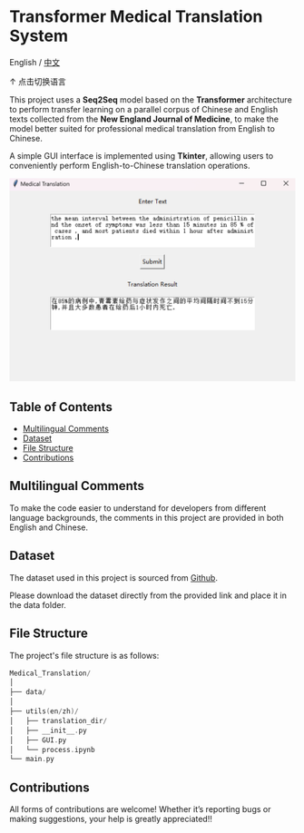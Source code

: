 # Transformer Medical Translation System

English / [中文](readme_zh.md)

↑ 点击切换语言

This project uses a **Seq2Seq** model based on the **Transformer** architecture to perform transfer learning on a parallel corpus of Chinese and English texts collected from the **New England Journal of Medicine**, to make the model better suited for professional medical translation from English to Chinese.

A simple GUI interface is implemented using **Tkinter**, allowing users to conveniently perform English-to-Chinese translation operations.

![Demo](index_en.png)

## Table of Contents

- [Multilingual Comments](#Multilingual-Comments)
- [Dataset](#Dataset)
- [File Structure](#File-Structure)
- [Contributions](#Contributions)

## Multilingual Comments

To make the code easier to understand for developers from different language backgrounds, the comments in this project are provided in both English and Chinese.

## Dataset

The dataset used in this project is sourced from [Github](https://github.com/boxiangliu/ParaMed).

Please download the dataset directly from the provided link and place it in the data folder.

## File Structure

The project's file structure is as follows:

```c++
Medical_Translation/
│
├── data/ 
│
├── utils(en/zh)/
│   ├── translation_dir/
│   ├── __init__.py
│   ├── GUI.py
│   └── process.ipynb
└── main.py 
```

## Contributions

All forms of contributions are welcome! Whether it’s reporting bugs or making suggestions, your help is greatly appreciated!!
